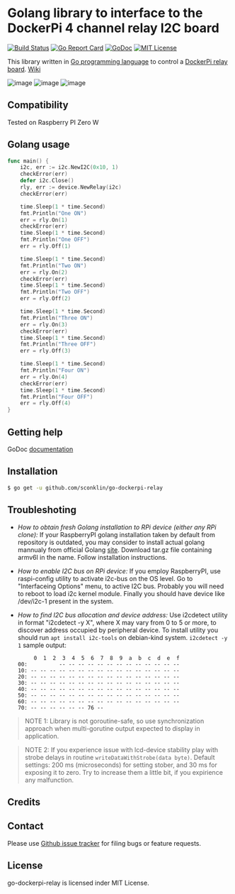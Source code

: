 Golang library to interface to the DockerPi 4 channel relay I2C board
==============================================================

[![Build Status](https://travis-ci.org/sconklin/go-dockerpi-relay.svg?branch=master)](https://travis-ci.org/sconklin/go-dockerpi-relay)
[![Go Report Card](https://goreportcard.com/badge/github.com/sconklin/go-dockerpi-relay)](https://goreportcard.com/report/github.com/sconklin/go-dockerpi-relay)
[![GoDoc](https://godoc.org/github.com/sconklin/go-dockerpi-relay?status.svg)](https://godoc.org/github.com/sconklin/go-dockerpi-relay)
[![MIT License](http://img.shields.io/badge/License-MIT-yellow.svg)](./LICENSE)

This library written in [Go programming language](https://golang.org/) to control a [DockerPi relay board](https://github.com/geeekpi/dockerpi).
[Wiki](https://wiki.52pi.com/index.php/DockerPi_4_Channel_Relay_SKU:_EP-0099)

![image](https://raw.github.com/sconklin/go-dockerpi-relay/master/docs/300px-Ddl-1.jpg)
![image](https://raw.github.com/sconklin/go-dockerpi-relay/master/docs/300px-Ddl-2.jpg)
![image](https://raw.github.com/sconklin/go-dockerpi-relay/master/docs/300px-Ddl-3.jpg)

Compatibility
-------------

Tested on Raspberry PI Zero W

Golang usage
------------

```go
func main() {
	i2c, err := i2c.NewI2C(0x10, 1)
	checkError(err)
	defer i2c.Close()
	rly, err := device.NewRelay(i2c)
	checkError(err)

	time.Sleep(1 * time.Second)
	fmt.Println("One ON")
	err = rly.On(1)
	checkError(err)
	time.Sleep(1 * time.Second)
	fmt.Println("One OFF")
	err = rly.Off(1)

	time.Sleep(1 * time.Second)
	fmt.Println("Two ON")
	err = rly.On(2)
	checkError(err)
	time.Sleep(1 * time.Second)
	fmt.Println("Two OFF")
	err = rly.Off(2)

	time.Sleep(1 * time.Second)
	fmt.Println("Three ON")
	err = rly.On(3)
	checkError(err)
	time.Sleep(1 * time.Second)
	fmt.Println("Three OFF")
	err = rly.Off(3)

	time.Sleep(1 * time.Second)
	fmt.Println("Four ON")
	err = rly.On(4)
	checkError(err)
	time.Sleep(1 * time.Second)
	fmt.Println("Four OFF")
	err = rly.Off(4)
}
```

Getting help
------------

GoDoc [documentation](http://godoc.org/github.com/sconklin/go-dockerpi-relay)

Installation
------------

```bash
$ go get -u github.com/sconklin/go-dockerpi-relay
```

Troubleshoting
--------------

- *How to obtain fresh Golang installation to RPi device (either any RPi clone):*
If your RaspberryPI golang installation taken by default from repository is outdated, you may consider
to install actual golang mannualy from official Golang [site](https://golang.org/dl/). Download
tar.gz file containing armv6l in the name. Follow installation instructions.

- *How to enable I2C bus on RPi device:*
If you employ RaspberryPI, use raspi-config utility to activate i2c-bus on the OS level.
Go to "Interfaceing Options" menu, to active I2C bus.
Probably you will need to reboot to load i2c kernel module.
Finally you should have device like /dev/i2c-1 present in the system.

- *How to find I2C bus allocation and device address:*
Use i2cdetect utility in format "i2cdetect -y X", where X may vary from 0 to 5 or more,
to discover address occupied by peripheral device. To install utility you should run
`apt install i2c-tools` on debian-kind system. `i2cdetect -y 1` sample output:
	```
	     0  1  2  3  4  5  6  7  8  9  a  b  c  d  e  f
	00:          -- -- -- -- -- -- -- -- -- -- -- -- --
	10: -- -- -- -- -- -- -- -- -- -- -- -- -- -- -- --
	20: -- -- -- -- -- -- -- -- -- -- -- -- -- -- -- --
	30: -- -- -- -- -- -- -- -- -- -- -- -- -- -- -- --
	40: -- -- -- -- -- -- -- -- -- -- -- -- -- -- -- --
	50: -- -- -- -- -- -- -- -- -- -- -- -- -- -- -- --
	60: -- -- -- -- -- -- -- -- -- -- -- -- -- -- -- --
	70: -- -- -- -- -- -- 76 --    
	```

> NOTE 1: Library is not goroutine-safe, so use synchronization approach when multi-gorutine output expected to display in application.

> NOTE 2: If you experience issue with lcd-device stability play with strobe delays in routine `writeDataWithStrobe(data byte)`. Default settings: 200 ms (microseconds) for setting stober, and 30 ms for exposing it to zero. Try to increase them a little bit, if you expirience any malfunction.

Credits
-------

Contact
-------

Please use [Github issue tracker](https://github.com/sconklin/go-dockerpi-relay/issues) for filing bugs or feature requests.

License
-------

go-dockerpi-relay is licensed inder MIT License.
